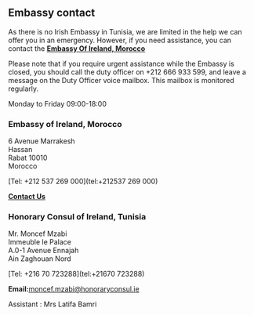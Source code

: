 ## Embassy contact

As there is no Irish Embassy in Tunisia, we are limited in the help we can offer you in an emergency. However, if you need assistance, you can contact the [**Embassy Of Ireland, Morocco**](https://www.ireland.ie/en/morocco/rabat/)

Please note that if you require urgent assistance while the Embassy is closed, you should call the duty officer on +212 666 933 599, and leave a message on the Duty Officer voice mailbox. This mailbox is monitored regularly.

Monday to Friday 09:00-18:00

### Embassy of Ireland, Morocco

6 Avenue Marrakesh   
Hassan   
Rabat 10010   
Morocco

[Tel: +212 537 269 000](tel:+212537 269 000)

[**Contact Us**](/en/morocco/rabat/contact/)

### Honorary Consul of Ireland, Tunisia

Mr. Moncef Mzabi   
Immeuble le Palace   
A.0-1 Avenue Ennajah   
Ain Zaghouan Nord

[Tel: +216 70 723288](tel:+21670 723288)

**Email:**[moncef.mzabi@honoraryconsul.ie](mailto:moncef.mzabi@honoraryconsul.ie)

Assistant : Mrs Latifa Bamri